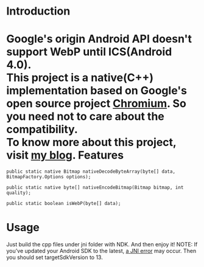Introduction
==========
Google's origin Android API doesn't support WebP until ICS(Android 4.0).<BR/>
This project is a native(C++) implementation based on Google's open source project [Chromium](https://git.chromium.org/). So you need not to care about the compatibility.<BR/>
To know more about this project, visit [my blog](http://rinc.me/blog/2013/07/10/androidping-webpde-nativezhi-chi-jian-rong-4-dot-0yi-xia-she-bei/).
Features
==========

```
public static native Bitmap nativeDecodeByteArray(byte[] data, BitmapFactory.Options options);

public static native byte[] nativeEncodeBitmap(Bitmap bitmap, int quality);

public static boolean isWebP(byte[] data);
```

Usage
==========
Just build the cpp files under jni folder with NDK. And then enjoy it!
NOTE: If you’ve updated your Android SDK to the latest, <a target=”_blank” href=”http://stackoverflow.com/questions/14765776/jni-error-app-bug-accessed-stale-local-reference-0xbc00021-index-8-in-a-tabl”>a JNI error</a> may occur.
Then you should set targetSdkVersion to 13.

